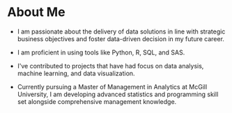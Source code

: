 # About Me

* I am passionate about the delivery of data solutions in line with strategic business objectives and foster data-driven decision in my future career. 


* I am proficient in using tools like Python, R, SQL, and SAS.


* I've contributed to projects that have had focus on data analysis, machine learning, and data visualization.


* Currently pursuing a Master of Management in Analytics at McGill University, I am developing advanced statistics and programming skill set alongside comprehensive management knowledge.
